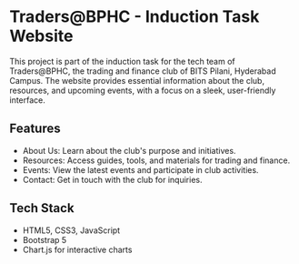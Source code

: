 # Traders@BPHC - Induction Task Website

This project is part of the induction task for the tech team of Traders@BPHC, the trading and finance club of BITS Pilani, Hyderabad Campus. The website provides essential information about the club, resources, and upcoming events, with a focus on a sleek, user-friendly interface.

## Features
- About Us: Learn about the club's purpose and initiatives.
- Resources: Access guides, tools, and materials for trading and finance.
- Events: View the latest events and participate in club activities.
- Contact: Get in touch with the club for inquiries.

## Tech Stack
- HTML5, CSS3, JavaScript
- Bootstrap 5
- Chart.js for interactive charts
